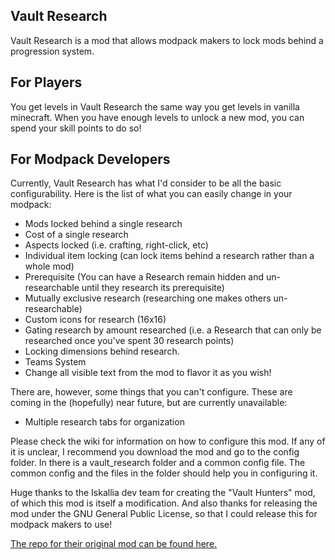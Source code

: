 ## Vault Research

Vault Research is a mod that allows modpack makers to lock mods behind a progression system.

## For Players

You get levels in Vault Research the same way you get levels in vanilla minecraft. When you have enough levels to unlock a new mod, you can spend your skill points to do so!

## For Modpack Developers

Currently, Vault Research has what I'd consider to be all the basic configurability. Here is the list of what you can easily change in your modpack:

* Mods locked behind a single research
* Cost of a single research
* Aspects locked (i.e. crafting, right-click, etc)
* Individual item locking (can lock items behind a research rather than a whole mod)
* Prerequisite (You can have a Research remain hidden and un-researchable until they research its prerequisite)
* Mutually exclusive research (researching one makes others un-researchable)
* Custom icons for research (16x16)
* Gating research by amount researched (i.e. a Research that can only be researched once you've spent 30 research points)
* Locking dimensions behind research.
* Teams System
* Change all visible text from the mod to flavor it as you wish!

There are, however, some things that you can't configure. These are coming in the (hopefully) near future, but are currently unavailable:
* Multiple research tabs for organization

Please check the wiki for information on how to configure this mod. If any of it is unclear, I recommend you download the mod and go to the config folder. In there is a vault_research folder and a common config file. The common config and the files in the folder should help you in configuring it.

Huge thanks to the Iskallia dev team for creating the "Vault Hunters" mod, of which this mod is itself a modification. And also thanks for releasing the mod under the GNU General Public License, so that I could release this for modpack makers to use!

[The repo for their original mod can be found here.](https://github.com/Iskallia/Vault-public)
